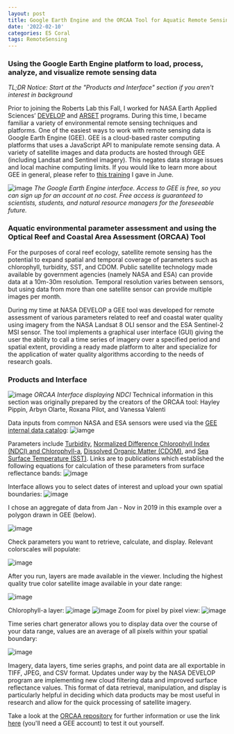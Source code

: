 ```yaml
---
layout: post
title: Google Earth Engine and the ORCAA Tool for Aquatic Remote Sensing of Environmental Parameters
date: '2022-02-10'
categories: E5 Coral
tags: RemoteSensing
---
```


### Using the Google Earth Engine platform to load, process, analyze, and visualize remote sensing data

*TL;DR Notice: Start at the _"Products and Interface"_ section if you aren't interest in background*

Prior to joining the Roberts Lab this Fall, I worked for NASA Earth Applied Sciences’ [DEVELOP]( https://develop.larc.nasa.gov/) and [ARSET]( https://appliedsciences.nasa.gov/what-we-do/capacity-building/arset) programs. During this time, I became familiar a variety of environmental remote sensing techniques and platforms. One of the easiest ways to work with remote sensing data is Google Earth Engine (GEE). GEE is a cloud-based raster computing platforms that uses a JavaScript API to manipulate remote sensing data. A variety of satellite images and data products are hosted through GEE (including Landsat and Sentinel imagery). This negates data storage issues and local machine computing limits. If you would like to learn more about GEE in general, please refer to [this training]( https://appliedsciences.nasa.gov/join-mission/training/english/arset-using-google-earth-engine-land-monitoring-applications) I gave in June.

![image](https://raw.githubusercontent.com/zbengt/zbengt.github.io/master/assets/img/Overall_GEE_Interface.png)
_The Google Earth Engine interface. Access to GEE is free, so you can sign up for an account at no cost. Free access is guaranteed to scientists, students, and natural resource managers for the foreseeable future._

### Aquatic environmental parameter assessment and using the Optical Reef and Coastal Area Assessment (ORCAA) Tool

For the purposes of coral reef ecology, satellite remote sensing has the potential to expand spatial and temporal coverage of parameters such as chlorophyll, turbidity, SST, and CDOM. Public satellite technology made available by government agencies (namely NASA and ESA) can provide data at a 10m-30m resolution. Temporal resolution varies between sensors, but using data from more than one satellite sensor can provide multiple images per month.

During my time at NASA DEVELOP a GEE tool was developed for remote assessment of various parameters related to reef and coastal water quality using imagery from the NASA Landsat 8 OLI sensor and the ESA Sentinel-2 MSI sensor. The tool implements a graphical user interface (GUI) giving the user the ability to call a time series of imagery over a specified period and spatial extent, providing a ready made platform to alter and specialize for the application of water quality algorithms according to the needs of research goals.

### Products and Interface

![image](https://raw.githubusercontent.com/zbengt/zbengt.github.io/master/assets/img/NDCI_LayerDisplayedFor2019Aug.png)
*ORCAA Interface displaying NDCI*
Technical information in this section was originally prepared by the creators of the ORCAA tool: Hayley Pippin, Arbyn Olarte, Roxana Pilot, and Vanessa Valenti

Data inputs from common NASA and ESA sensors were used via the [GEE internal data catalog](https://developers.google.com/earth-engine/datasets):
![iamge](https://raw.githubusercontent.com/zbengt/zbengt.github.io/master/assets/img/ORCAA_RemoteSensingDataInputs.png)

Parameters include [Turbidity](https://doi.org/10.1117/12.830700), [Normalized Difference Chlorophyll Index (NDCI) and Chlorophyll-a](https://doi.org/10.1016/j.rse.2011.10.016), [Dissolved Organic Matter (CDOM)](https://doi.org/10.1117/1.JRS.11.036007), and [Sea Surface Temperature (SST)](https://modis.gsfc.nasa.gov/data/dataprod/mod28.php). Links are to publications which established the following equations for calculation of these parameters from surface reflectance bands:
![image](https://raw.githubusercontent.com/zbengt/zbengt.github.io/cb37cacfbcae39d6bc6e986540f88ea684e604dd/assets/img/ORCAA_ParameterCalculationEquations.png)

Interface allows you to select dates of interest and upload your own spatial boundaries:
![image](https://raw.githubusercontent.com/zbengt/zbengt.github.io/master/assets/img/SetDateParametersGUI.png)

I chose an aggregate of data from Jan - Nov in 2019 in this example over a polygon drawn in GEE (below).

![image](https://raw.githubusercontent.com/zbengt/zbengt.github.io/master/assets/img/MooreaTestAreaPolygon.png)

Check parameters you want to retrieve, calculate, and display. Relevant colorscales will populate:

![image](https://raw.githubusercontent.com/zbengt/zbengt.github.io/master/assets/img/SelectLayer_ColorscaleLegendsGUI.png)

After you run, layers are made available in the viewer. Including the highest quality true color satellite image available in your date range:

![image](https://raw.githubusercontent.com/zbengt/zbengt.github.io/master/assets/img/TrueColorSatelliteLayer.png)

Chlorophyll-a layer:
![image](https://raw.githubusercontent.com/zbengt/zbengt.github.io/master/assets/img/Chlorophyll-a_Layer.png)
![image](https://raw.githubusercontent.com/zbengt/zbengt.github.io/master/assets/img/Chl_Legend.png)
Zoom for pixel by pixel view:
![image](https://raw.githubusercontent.com/zbengt/zbengt.github.io/master/assets/img/Chlorophyll-a_Zoom.png)

Time series chart generator allows you to display data over the course of your data range, values are an average of all pixels within your spatial boundary:

![image](https://raw.githubusercontent.com/zbengt/zbengt.github.io/master/assets/img/TimeSeriesChartGeneratorGUI.png)

Imagery, data layers, time series graphs, and point data are all exportable in TIFF, JPEG, and CSV format. Updates under way by the NASA DEVELOP program are implementing new cloud filtering data and improved surface reflectance values. This format of data retrieval, manipulation, and display is particularly helpful in deciding which data products may be most useful in research and allow for the quick processing of satellite imagery.

Take a look at the [ORCAA repository](https://github.com/NASA-DEVELOP/ORCAA) for further information or use the link [here](https://code.earthengine.google.com/1005c8e1910d3ad104fe8bb2a927af95) (you'll need a GEE account) to test it out yourself. 


